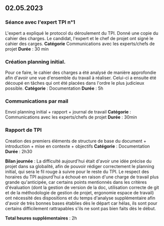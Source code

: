 ## 02.05.2023
### Séance avec l'expert TPI n°1
L'expert a expliqué le protocol du déroulement du TPI. Donné une copie du cahier des charges. Le candidat, l'expert et le chef de projet ont signé le cahier des carges.
__Catégorie__ Communications avec les experts/chefs de projet
__Durée__ : 30 min

### Création planning initial. 
Pour ce faire, le cahier des charges a été analysé de manière approfondie afin d'avoir une vue d'ensemble du travail à réaliser. Celui-ci a ensuite été découpé en tâches qui ont été placées dans l'ordre le plus judicieux possible.
__Catégorie__ : Documentation
__Durée__ : 5h

### Communications par mail
Envoi planning initial + rapport + journal de travail
__Catégorie__ : Communications avec les experts/chefs de projet
__Durée__ : 30min

### Rapport de TPI
Creation des premiers éléments de structure de base du document + introduction + mise en contexte + objectifs
__Catégorie__ : Documentation
__Durée__ : 2h30

__Bilan journée__ : 
La difficulté aujourd'hui était d'avoir une idée précise du projet dans sa globalité, afin de pouvoir rédiger correctement le planning initial, qui sera le fil rouge à suivre pour le reste du TPI. Le respect des horaires du TPI aujourd'hui a échoué en raison d'une charge de travail plus grande qu'anticipée, car certains points mentionnés dans les critères d'évaluation (dont la gestion de version de la doc, utilisation correcte de git et de la méthodologie de gestion de projet, ergonomie espace de travail) ont nécessité des dispositions et du temps d'analyse supplémentaire afin d'avoir de très bonnes bases établies dès le départ car hélas, ils sont pour certains difficilement rattrapables s'ils ne sont pas bien faits dès le début.

__Total heures supplémentaires__ : 2h